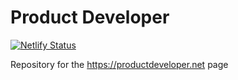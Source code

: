 # Product Developer

[![Netlify Status](https://api.netlify.com/api/v1/badges/794a8092-d67a-4224-92ca-d8f578658c4b/deploy-status)](https://app.netlify.com/sites/blissful-snyder-49621d/deploys)

Repository for the https://productdeveloper.net page
